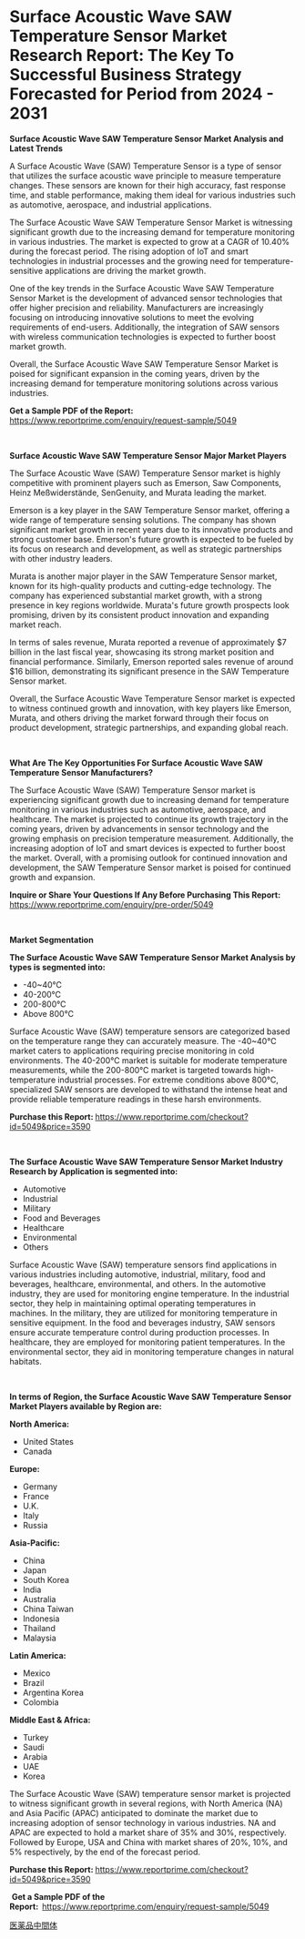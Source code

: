 <p><h1>Surface Acoustic Wave SAW Temperature Sensor Market Research Report: The Key To Successful Business Strategy Forecasted for Period from 2024 - 2031</h1></p><p><strong>Surface Acoustic Wave SAW Temperature Sensor Market Analysis and Latest Trends</strong></p>
<p><p>A Surface Acoustic Wave (SAW) Temperature Sensor is a type of sensor that utilizes the surface acoustic wave principle to measure temperature changes. These sensors are known for their high accuracy, fast response time, and stable performance, making them ideal for various industries such as automotive, aerospace, and industrial applications.</p><p>The Surface Acoustic Wave SAW Temperature Sensor Market is witnessing significant growth due to the increasing demand for temperature monitoring in various industries. The market is expected to grow at a CAGR of 10.40% during the forecast period. The rising adoption of IoT and smart technologies in industrial processes and the growing need for temperature-sensitive applications are driving the market growth.</p><p>One of the key trends in the Surface Acoustic Wave SAW Temperature Sensor Market is the development of advanced sensor technologies that offer higher precision and reliability. Manufacturers are increasingly focusing on introducing innovative solutions to meet the evolving requirements of end-users. Additionally, the integration of SAW sensors with wireless communication technologies is expected to further boost market growth.</p><p>Overall, the Surface Acoustic Wave SAW Temperature Sensor Market is poised for significant expansion in the coming years, driven by the increasing demand for temperature monitoring solutions across various industries.</p></p>
<p><strong>Get a Sample PDF of the Report:&nbsp;</strong> <a href="https://www.reportprime.com/enquiry/request-sample/5049">https://www.reportprime.com/enquiry/request-sample/5049</a></p>
<p>&nbsp;</p>
<p><strong>Surface Acoustic Wave SAW Temperature Sensor Major Market Players</strong></p>
<p><p>The Surface Acoustic Wave (SAW) Temperature Sensor market is highly competitive with prominent players such as Emerson, Saw Components, Heinz Meßwiderstände, SenGenuity, and Murata leading the market. </p><p>Emerson is a key player in the SAW Temperature Sensor market, offering a wide range of temperature sensing solutions. The company has shown significant market growth in recent years due to its innovative products and strong customer base. Emerson's future growth is expected to be fueled by its focus on research and development, as well as strategic partnerships with other industry leaders.</p><p>Murata is another major player in the SAW Temperature Sensor market, known for its high-quality products and cutting-edge technology. The company has experienced substantial market growth, with a strong presence in key regions worldwide. Murata's future growth prospects look promising, driven by its consistent product innovation and expanding market reach.</p><p>In terms of sales revenue, Murata reported a revenue of approximately $7 billion in the last fiscal year, showcasing its strong market position and financial performance. Similarly, Emerson reported sales revenue of around $16 billion, demonstrating its significant presence in the SAW Temperature Sensor market.</p><p>Overall, the Surface Acoustic Wave Temperature Sensor market is expected to witness continued growth and innovation, with key players like Emerson, Murata, and others driving the market forward through their focus on product development, strategic partnerships, and expanding global reach.</p></p>
<p>&nbsp;</p>
<p><strong>What Are The Key Opportunities For Surface Acoustic Wave SAW Temperature Sensor Manufacturers?</strong></p>
<p><p>The Surface Acoustic Wave (SAW) Temperature Sensor market is experiencing significant growth due to increasing demand for temperature monitoring in various industries such as automotive, aerospace, and healthcare. The market is projected to continue its growth trajectory in the coming years, driven by advancements in sensor technology and the growing emphasis on precision temperature measurement. Additionally, the increasing adoption of IoT and smart devices is expected to further boost the market. Overall, with a promising outlook for continued innovation and development, the SAW Temperature Sensor market is poised for continued growth and expansion.</p></p>
<p><strong>Inquire or Share Your Questions If Any Before Purchasing This Report:</strong> <a href="https://www.reportprime.com/enquiry/pre-order/5049">https://www.reportprime.com/enquiry/pre-order/5049</a></p>
<p>&nbsp;</p>
<p><strong>Market Segmentation</strong></p>
<p><strong>The Surface Acoustic Wave SAW Temperature Sensor Market Analysis by types is segmented into:</strong></p>
<p><ul><li>-40~40℃</li><li>40-200℃</li><li>200-800℃</li><li>Above 800℃</li></ul></p>
<p><p>Surface Acoustic Wave (SAW) temperature sensors are categorized based on the temperature range they can accurately measure. The -40~40℃ market caters to applications requiring precise monitoring in cold environments. The 40-200℃ market is suitable for moderate temperature measurements, while the 200-800℃ market is targeted towards high-temperature industrial processes. For extreme conditions above 800℃, specialized SAW sensors are developed to withstand the intense heat and provide reliable temperature readings in these harsh environments.</p></p>
<p><strong>Purchase this Report:&nbsp;</strong><a href="https://www.reportprime.com/checkout?id=5049&price=3590">https://www.reportprime.com/checkout?id=5049&price=3590</a></p>
<p>&nbsp;</p>
<p><strong>The Surface Acoustic Wave SAW Temperature Sensor Market Industry Research by Application is segmented into:</strong></p>
<p><ul><li>Automotive</li><li>Industrial</li><li>Military</li><li>Food and Beverages</li><li>Healthcare</li><li>Environmental</li><li>Others</li></ul></p>
<p><p>Surface Acoustic Wave (SAW) temperature sensors find applications in various industries including automotive, industrial, military, food and beverages, healthcare, environmental, and others. In the automotive industry, they are used for monitoring engine temperature. In the industrial sector, they help in maintaining optimal operating temperatures in machines. In the military, they are utilized for monitoring temperature in sensitive equipment. In the food and beverages industry, SAW sensors ensure accurate temperature control during production processes. In healthcare, they are employed for monitoring patient temperatures. In the environmental sector, they aid in monitoring temperature changes in natural habitats.</p></p>
<p>&nbsp;</p>
<p><strong>In terms of Region, the Surface Acoustic Wave SAW Temperature Sensor Market Players available by Region are:</strong></p>
<p>
    <p> <strong> North America: </strong>
        <ul>
            <li>United States</li>
            <li>Canada</li>
        </ul>
        </p> 
    <p> <strong> Europe: </strong>
        <ul>
            <li>Germany</li>
            <li>France</li>
            <li>U.K.</li>
            <li>Italy</li>
            <li>Russia</li>
        </ul>
        </p> 
    <p> <strong> Asia-Pacific: </strong>
        <ul>
            <li>China</li>
            <li>Japan</li>
            <li>South Korea</li>
            <li>India</li>
            <li>Australia</li>
            <li>China Taiwan</li>
            <li>Indonesia</li>
            <li>Thailand</li>
            <li>Malaysia</li>
        </ul>
        </p> 
    <p> <strong> Latin America: </strong>
        <ul>
            <li>Mexico</li>
            <li>Brazil</li>
            <li>Argentina Korea</li>
            <li>Colombia</li>
        </ul>
        </p> 
    <p> <strong> Middle East & Africa: </strong>
        <ul>
            <li>Turkey</li>
            <li>Saudi</li>
            <li>Arabia</li>
            <li>UAE</li>
            <li>Korea</li>
        </ul>
    </p>
    </p>
<p><p>The Surface Acoustic Wave (SAW) temperature sensor market is projected to witness significant growth in several regions, with North America (NA) and Asia Pacific (APAC) anticipated to dominate the market due to increasing adoption of sensor technology in various industries. NA and APAC are expected to hold a market share of 35% and 30%, respectively. Followed by Europe, USA and China with market shares of 20%, 10%, and 5% respectively, by the end of the forecast period.</p></p>
<p><strong>Purchase this Report: </strong><a href="https://www.reportprime.com/checkout?id=5049&price=3590">https://www.reportprime.com/checkout?id=5049&price=3590</a></p>
<p>&nbsp;<strong>Get a Sample PDF of the Report:&nbsp;&nbsp;</strong><a href="https://www.reportprime.com/enquiry/request-sample/5049">https://www.reportprime.com/enquiry/request-sample/5049</a></p>
<p><strong></strong></p>
<p><p><a href="https://github.com/nemesis2824/Market-Research-Report-List-1/blob/main/234644715553.md">医薬品中間体</a></p></p>